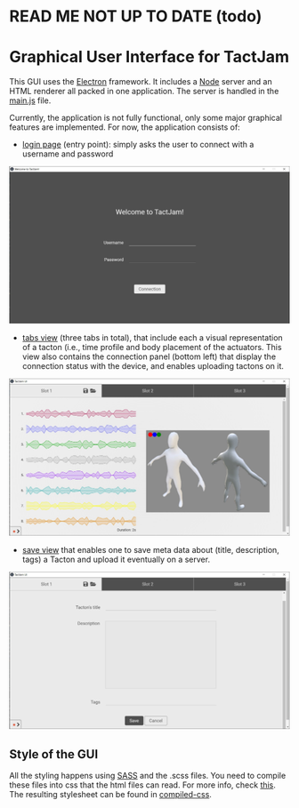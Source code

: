 # READ ME NOT UP TO DATE (todo)

# Graphical User Interface for TactJam

This GUI uses the [Electron](https://www.electronjs.org/) framework. It includes a [Node](https://nodejs.org/en/) server and an HTML renderer all packed in one application.
The server is handled in the [main.js](https://github.com/derikon/TactJam/blob/develop/software/GUI%20(Electron)/main.js) file.

Currently, the application is not fully functional, only some major graphical features are implemented. For now, the application consists of:

- [login page](https://github.com/derikon/TactJam/blob/develop/software/GUI%20(Electron)/login.html) (entry point): simply asks the user to connect with a username and password

![login screenshot](https://github.com/TactileVision/TactJam-client/blob/main/software/screenshots/tactjam_login.jpg)


- [tabs view](https://github.com/derikon/TactJam/blob/develop/software/GUI%20(Electron)/tabs.html) (three tabs in total), that include each a visual representation of a tacton (i.e., time profile and body placement of the actuators. This view also contains the connection panel (bottom left) that display the connection status with the device, and enables uploading tactons on it.


![tabs view](https://github.com/TactileVision/TactJam-client/blob/main/software/screenshots/tactjam_tabs.jpg)



- [save view](https://github.com/derikon/TactJam/blob/develop/software/GUI%20(Electron)/save.html) that enables one to save meta data about (title, description, tags) a Tacton and upload it eventually on a server.


![save view](https://github.com/TactileVision/TactJam-client/blob/main/software/screenshots/tactjam_save.jpg)





## Style of the GUI

All the styling happens using [SASS](https://sass-lang.com) and the .scss files. You need to compile these files into css that the html files can read. For more info, check [this](https://sass-lang.com/guide). The resulting stylesheet can be found in [compiled-css](https://github.com/derikon/TactJam/tree/develop/software/GUI%20(Electron)/compiled-css).
